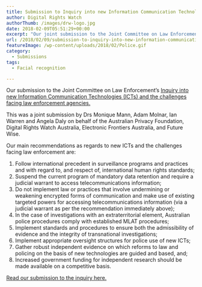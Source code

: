 ```yaml
---
title: Submission to Inquiry into new Information Communication Technologies and Law Enforcement
author: Digital Rights Watch
authorThumb: /images/drw-logo.jpg
date: 2018-02-09T05:51:29+00:00
excerpt: "Our joint submission to the Joint Committee on Law Enforcement's Inquiry into new Information Communication Technologies (ICTs) and the challenges facing law enforcement agencies."
url: /2018/02/09/submission-to-inquiry-into-new-information-communication-technologies-and-law-enforcement/
featureImage: /wp-content/uploads/2018/02/Police.gif
category:
  - Submissions
tags:
  - Facial recognition

---
```

Our submission to the Joint Committee on Law Enforcement&#8217;s [Inquiry into new Information Communication Technologies (ICTs) and the challenges facing law enforcement agencies.][1]

This was a joint submission by Drs Monique Mann, Adam Molnar, Ian Warren and Angela Daly on behalf of the Australian Privacy Foundation, Digital Rights Watch Australia, Electronic Frontiers Australia, and Future Wise.

Our main recommendations as regards to new ICTs and the challenges facing law enforcement are:

  1. Follow international precedent in surveillance programs and practices and with regard to, and respect of, international human rights standards;
  2. Suspend the current program of mandatory data retention and require a judicial warrant to access telecommunications information;
  3. Do not implement law or practices that involve undermining or weakening encrypted forms of communication and make use of existing targeted powers for accessing telecommunications information (via a judicial warrant as per the recommendation immediately above);
  4. In the case of investigations with an extraterritorial element, Australian police procedures comply with established MLAT procedures;
  5. Implement standards and procedures to ensure both the admissibility of evidence and the integrity of transnational investigations;
  6. Implement appropriate oversight structures for police use of new ICTs;
  7. Gather robust independent evidence on which reforms to law and policing on the basis of new technologies are guided and based, and;
  8. Increased government funding for independent research should be made available on a competitive basis.

[Read our submission to the inquiry here.][2]

 [1]: https://www.aph.gov.au/Parliamentary_Business/Committees/Joint/Law_Enforcement/NewandemergingICT
 [2]: /wp-content/uploads/2018/02/Sub23.pdf
